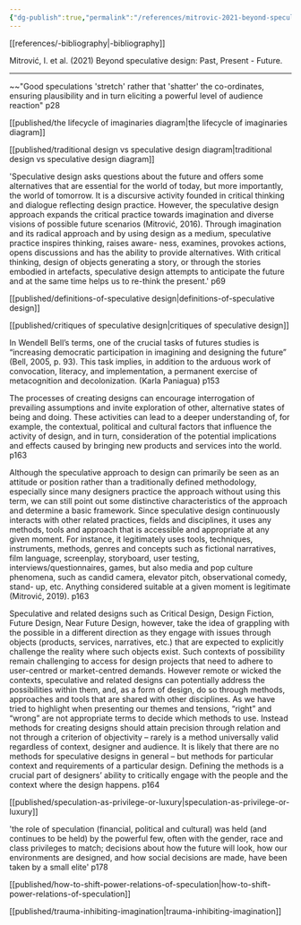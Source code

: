 ```yaml
---
{"dg-publish":true,"permalink":"/references/mitrovic-2021-beyond-speculative-design/","noteIcon":""}
---
```


[[references/-bibliography\|-bibliography]]

Mitrović, I. et al. (2021) Beyond speculative design: Past, Present - Future.

---

~~"Good speculations 'stretch' rather that 'shatter' the co-ordinates, ensuring plausibility and in turn eliciting a powerful level of audience reaction" p28 

[[published/the lifecycle of imaginaries diagram\|the lifecycle of imaginaries diagram]]

[[published/traditional design vs speculative design diagram\|traditional design vs speculative design diagram]] 

'Speculative design asks questions about the future and offers some alternatives that are essential for the world of today, but more importantly, the world of tomorrow. It is a discursive activity founded in critical thinking and dialogue reflecting design practice. However, the speculative design approach expands the critical practice towards imagination and
diverse visions of possible future scenarios (Mitrović, 2016). Through imagination and its radical approach and by using design as a medium, speculative practice inspires thinking, raises aware-
ness, examines, provokes actions, opens discussions and has the ability to provide alternatives. With critical thinking, design of objects generating a story, or through the stories embodied in artefacts, speculative design attempts to anticipate the future and at the same time helps us to re-think the present.' p69

[[published/definitions-of-speculative design\|definitions-of-speculative design]]

[[published/critiques of speculative design\|critiques of speculative design]]

In Wendell Bell’s terms, one of the crucial tasks of futures studies is “increasing democratic participation in imagining and designing the future” (Bell, 2005, p. 93). This task implies, in addition to the arduous work of convocation, literacy, and implementation, a permanent exercise of metacognition and decolonization. (Karla Paniagua) p153

The processes of creating designs can encourage interrogation of prevailing assumptions and invite exploration of other, alternative states of being and doing. These activities can lead to a deeper understanding of, for example, the contextual, political and cultural factors that influence the activity of design, and in turn, consideration of the potential implications and effects caused by bringing new products and services into the world. p163

Although the speculative approach to design can primarily be seen as an attitude or position rather than a traditionally defined methodology, especially since many designers practice the approach without using this term, we can still point out some distinctive characteristics of the approach and determine a basic framework. Since speculative design continuously interacts with other related practices, fields and disciplines, it uses any methods, tools and approach that is accessible and appropriate at any given moment. For instance, it legitimately uses tools, techniques, instruments, methods, genres and concepts such as fictional narratives, film language, screenplay, storyboard, user testing, interviews/questionnaires, games, but also media and pop culture phenomena, such as
candid camera, elevator pitch, observational comedy, stand-
up, etc. Anything considered suitable at a given moment is
legitimate (Mitrović, 2019). p163

Speculative and related designs such as Critical Design, Design Fiction, Future Design, Near Future Design, however, take the idea of grappling with the possible in a different direction as they engage with issues through objects (products, services, narratives, etc.) that are expected to explicitly challenge the reality where such objects exist. Such contexts of possibility remain challenging to access for design projects that need to adhere to user-centred or market-centred
demands. However remote or wicked the contexts, speculative and related designs can potentially address the possibilities within them, and, as a form of design, do so through methods, approaches and tools that are shared with other disciplines. As we have tried to highlight when presenting our themes and tensions, “right” and “wrong” are not appropriate terms to decide which methods to use. Instead methods for creating designs should attain precision through relation and not through a criterion of objectivity – rarely is a method universally valid regardless of context, designer and audience. It is likely that there are no methods for speculative designs in general – but methods for particular context and requirements of a particular design. Defining the methods is a crucial part of designers’ ability to critically engage with the people and the context where the design happens. p164

[[published/speculation-as-privilege-or-luxury\|speculation-as-privilege-or-luxury]]

'the role of speculation (financial, political and cultural) was held (and continues to be
held) by the powerful few, often with the gender, race and class privileges to match; decisions about how the future will look, how our environments are designed, and how social decisions are made, have been taken by a small elite' p178

[[published/how-to-shift-power-relations-of-speculation\|how-to-shift-power-relations-of-speculation]]

[[published/trauma-inhibiting-imagination\|trauma-inhibiting-imagination]]